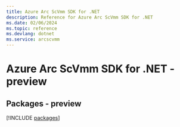 ```yaml
---
title: Azure Arc ScVmm SDK for .NET
description: Reference for Azure Arc ScVmm SDK for .NET
ms.date: 02/06/2024
ms.topic: reference
ms.devlang: dotnet
ms.service: arcscvmm
---
```

# Azure Arc ScVmm SDK for .NET - preview
## Packages - preview
[!INCLUDE [packages](arc-scvmm-index.md)]
